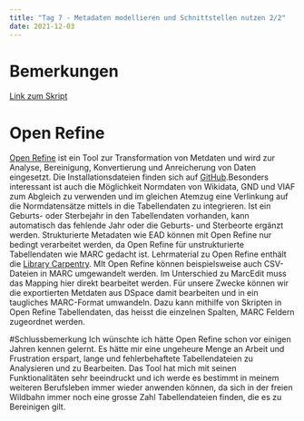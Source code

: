 ```yaml
---
title: "Tag 7 - Metadaten modellieren und Schnittstellen nutzen 2/2"
date: 2021-12-03
---
```

# Bemerkungen
[Link zum Skript](https://pad.gwdg.de/gWb0r0tWQ9yltYmpYW1pEQ?view)

# Open Refine
[Open Refine](https://openrefine.org/) ist ein Tool zur Transformation von Metdaten und wird zur Analyse, Bereinigung, Konvertierung und Anreicherung von Daten eingesetzt. Die Installationsdateien finden sich auf [GitHub](https://github.com/OpenRefine/OpenRefine).Besonders interessant ist auch die Möglichkeit Normdaten von Wikidata, GND und VIAF zum Abgleich zu verwenden und im gleichen Atemzug eine Verlinkung auf die Normdatensätze mittels in die Tabellendaten zu integrieren. Ist ein Geburts- oder Sterbejahr in den Tabellendaten vorhanden, kann automatisch das fehlende Jahr oder die Geburts- und Sterbeorte ergänzt werden.
Strukturierte Metadaten wie EAD können mit Open Refine nur bedingt verarbeitet werden, da Open Refine für unstrukturierte Tabellendaten wie MARC gedacht ist.
Lehrmaterial zu Open Refine enthält die [Library Carpentry](https://librarycarpentry.org/lc-open-refine/). MIt Open Refine können beispielsweise auch CSV-Dateien in MARC umgewandelt werden. Im Unterschied zu MarcEdit muss das Mapping hier direkt bearbeitet werden. 
Für unsere Zwecke können wir die exportierten Metdaten aus DSpace damit bearbeiten und in ein taugliches MARC-Format umwandeln. Dazu kann mithilfe von Skripten in Open Refine Tabellendaten, das heisst die einzelnen Spalten, MARC Feldern zugeordnet werden.

#Schlussbemerkung
Ich wünschte ich hätte Open Refine schon vor einigen Jahren kennen gelernt. Es hätte mir eine ungeheure Menge an Arbeit und Frustration erspart, lange und fehlerbehaftete Tabellendateien zu Analysieren und zu Bearbeiten. Das Tool hat mich mit seinen Funktionalitäten sehr beeindruckt und ich werde es bestimmt in meinem weiteren Berufsleben immer wieder anwenden können, da sich in der freien Wildbahn immer noch eine grosse Zahl Tabellendateien finden, die es zu Bereinigen gilt.

